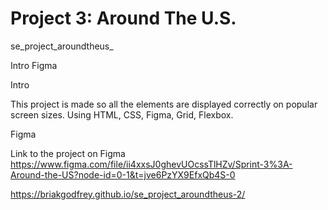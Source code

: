 # Project 3: Around The U.S.

se_project_aroundtheus_

Intro 
Figma

Intro

This project is made so all the elements are displayed correctly on popular screen sizes. Using HTML, CSS, Figma, Grid, Flexbox.

Figma

Link to the project on Figma https://www.figma.com/file/ii4xxsJ0ghevUOcssTlHZv/Sprint-3%3A-Around-the-US?node-id=0-1&t=jve6PzYX9EfxQb4S-0

https://briakgodfrey.github.io/se_project_aroundtheus-2/
